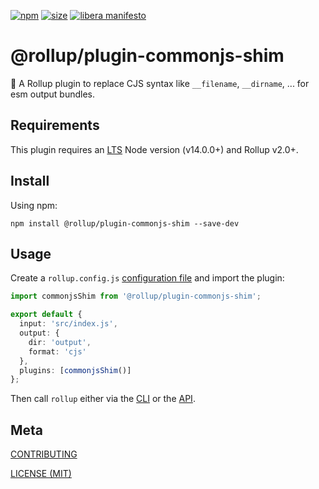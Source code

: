 [npm]: https://img.shields.io/npm/v/@rollup/plugin-commonjs-shim
[npm-url]: https://www.npmjs.com/package/@rollup/plugin-commonjs-shim
[size]: https://packagephobia.now.sh/badge?p=@rollup/plugin-commonjs-shim
[size-url]: https://packagephobia.now.sh/result?p=@rollup/plugin-commonjs-shim

[![npm][npm]][npm-url]
[![size][size]][size-url]
[![libera manifesto](https://img.shields.io/badge/libera-manifesto-lightgrey.svg)](https://liberamanifesto.com)

# @rollup/plugin-commonjs-shim

🍣 A Rollup plugin to replace CJS syntax like `__filename`, `__dirname`, ... for esm output bundles.

## Requirements

This plugin requires an [LTS](https://github.com/nodejs/Release) Node version (v14.0.0+) and Rollup v2.0+.

## Install

Using npm:

```console
npm install @rollup/plugin-commonjs-shim --save-dev
```

## Usage

Create a `rollup.config.js` [configuration file](https://www.rollupjs.org/guide/en/#configuration-files) and import the plugin:

```typescript
import commonjsShim from '@rollup/plugin-commonjs-shim';

export default {
  input: 'src/index.js',
  output: {
    dir: 'output',
    format: 'cjs'
  },
  plugins: [commonjsShim()]
};
```

Then call `rollup` either via the [CLI](https://www.rollupjs.org/guide/en/#command-line-reference) or the [API](https://www.rollupjs.org/guide/en/#javascript-api).

## Meta

[CONTRIBUTING](/.github/CONTRIBUTING.md)

[LICENSE (MIT)](/LICENSE)
